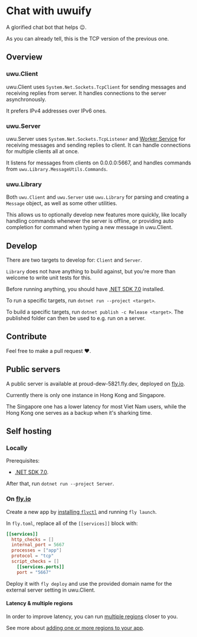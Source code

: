 # Chat with uwuify

A glorified chat bot that helps :wink:.

As you can already tell, this is the TCP version of the previous one.

## Overview

### uwu.Client

uwu.Client uses `System.Net.Sockets.TcpClient` for sending messages and receiving replies from server. It handles connections to the server asynchronously.

It prefers IPv4 addresses over IPv6 ones.

### uwu.Server

uwu.Server uses `System.Net.Sockets.TcpListener` and [Worker Service][dotnet-worker-service] for receiving messages and sending replies to client. It can handle connections for multiple clients all at once.

It listens for messages from clients on 0.0.0.0:5667, and handles commands from `uwu.Library.MessageUtils.Commands`.

### uwu.Library

Both `uwu.Client` and `uwu.Server` use `uwu.Library` for parsing and creating a `Message` object, as well as some other utilities.

This allows us to optionally develop new features more quickly, like locally handling commands whenever the server is offline, or providing auto completion for command when typing a new message in uwu.Client.

## Develop

There are two targets to develop for: `Client` and `Server`.

`Library` does not have anything to build against, but you're more than welcome to write unit tests for this.

Before running anything, you should have [.NET SDK 7.0][dotnet-sdk-7] installed.

To run a specific targets, run `dotnet run --project <target>`. 

To build a specific targets, run `dotnet publish -c Release <target>`. The published folder can then be used to e.g. run on a server.

## Contribute

Feel free to make a pull request :heart:.

## Public servers

A public server is available at proud-dew-5821.fly.dev, deployed on [fly.io][fly-io].

Currently there is only one instance in Hong Kong and Singapore.

The Singapore one has a lower latency for most Viet Nam users, while the Hong Kong one serves as a backup when it's sharking time.

## Self hosting

### Locally

Prerequisites:
- [.NET SDK 7.0][dotnet-sdk-7].

After that, run `dotnet run --project Server`.

### On [fly.io][fly-io]

Create a new app by [installing `flyctl`][install-flyctl] and running `fly launch`.

In `fly.toml`, replace all of the `[[services]]` block with:
```toml
[[services]]
  http_checks = []
  internal_port = 5667
  processes = ["app"]
  protocol = "tcp"
  script_checks = []
    [[services.ports]]
    port = "5667"
```

Deploy it with `fly deploy` and use the provided domain name for the external server setting in uwu.Client.

#### Latency & multiple regions

In order to improve latency, you can run [multiple regions][fly-multiple-regions] closer to you.

See more about [adding one or more regions to your app][flyctl-regions-add].

[dotnet-sdk-7]: https://dotnet.microsoft.com/en-us/download
[dotnet-worker-service]: https://learn.microsoft.com/en-us/dotnet/core/extensions/workers
[fly-multiple-regions]: https://fly.io/docs/reference/regions/#fly-io-regions
[flyctl-regions-add]: https://fly.io/docs/flyctl/regions-add/
[fly-io]: https://fly.io/
[install-flyctl]: https://fly.io/docs/hands-on/install-flyctl/
